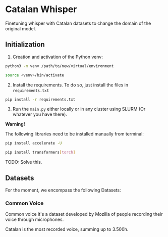 # Catalan Whisper 
Finetuning whisper with Catalan datasets to change the domain of the original model.

## Initialization

1. Creation and activation of the Python venv:
```bash
python3 -m venv /path/to/new/virtual/environment
```

```bash
source <venv>/bin/activate
```
2. Install the requirements. To do so, just install the files in ```requirements.txt```

```bash
pip install -r requirements.txt
```
3. Run the ```main.py``` either locally or in any cluster using SLURM (Or whatever you have there).


**Warning!**

The following libraries need to be installed manually from terminal:
```bash
pip install accelerate -U
```

```bash
pip install transformers[torch]
```

TODO: Solve this.

## Datasets
For the moment, we encompass the following Datasets:

### Common Voice
Common voice it's a dataset developed by Mozilla of people recording their voice through microphones. 

Catalan is the most recorded voice, summing up to 3.500h.
